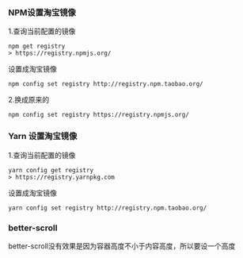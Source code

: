 ### NPM设置淘宝镜像
1.查询当前配置的镜像
```
npm get registry 
> https://registry.npmjs.org/
```
设置成淘宝镜像
```
npm config set registry http://registry.npm.taobao.org/
```
2.换成原来的
```
npm config set registry https://registry.npmjs.org/
```

### Yarn 设置淘宝镜像
1.查询当前配置的镜像
```
yarn config get registry
> https://registry.yarnpkg.com
```

设置成淘宝镜像
```
yarn config set registry http://registry.npm.taobao.org/
```
### better-scroll
better-scroll没有效果是因为容器高度不小于内容高度，所以要设一个高度